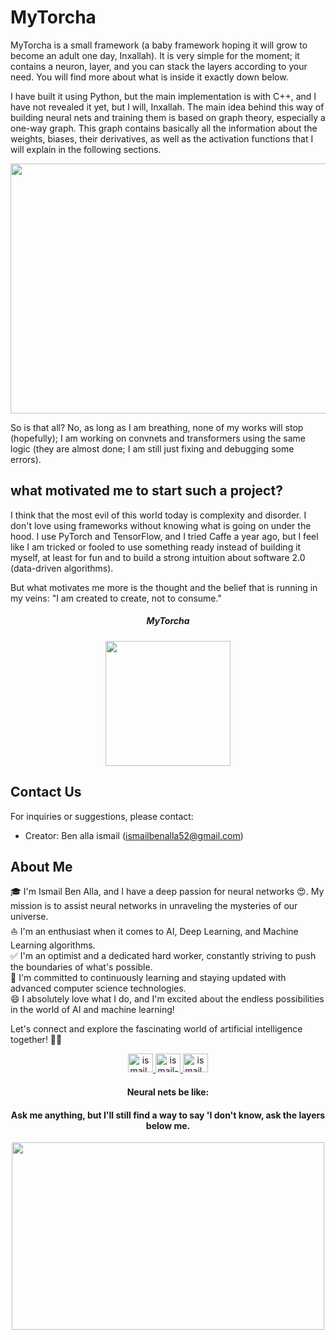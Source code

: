 # MyTorcha

MyTorcha is a small framework (a baby framework hoping it will grow to become an adult one day, Inxallah). It is very simple for the moment; it contains a neuron, layer, and you can stack the layers according to your need. You will find more about what is inside it exactly down below.

I have built it using Python, but the main implementation is with C++, and I have not revealed it yet, but I will, Inxallah. The main idea behind this way of building neural nets and training them is based on graph theory, especially a one-way graph. This graph contains basically all the information about the weights, biases, their derivatives, as well as the activation functions that I will explain in the following sections.


<div align="center">
  <img src="https://github-production-user-asset-6210df.s3.amazonaws.com/89405673/288189698-874ae81f-1951-4698-af3a-ee28468703ac.gif" width="800" height="400" />
</div>


So is that all? No, as long as I am breathing, none of my works will stop (hopefully); I am working on convnets and transformers using the same logic (they are almost done; I am still just fixing and debugging some errors).




## what motivated me to start such a project?
I think that the most evil of this world today is complexity and disorder. I don't love using frameworks without knowing what is going on under the hood. I use PyTorch and TensorFlow, and I tried Caffe a year ago, but I feel like I am tricked or fooled to use something ready instead of building it myself, at least for fun and to build a strong intuition about software 2.0 (data-driven algorithms).

But what motivates me more is the thought and the belief that is running in my veins: "I am created to create, not to consume."




<div align="center">
  <h5>MyTorcha</h5>
  <img src="https://github-production-user-asset-6210df.s3.amazonaws.com/89405673/288193776-a2eb7531-5305-4c5b-98d5-875bfb619a08.png" width="200" height="200" />
</div>


<!--

## NOTE

**Important:** This project involves fine-tuning various GPT-2 family models (small, medium, large, etc.) to develop two distinct chatbots: one for question and answer interactions [here](https://github.com/benisalla/fine-tune-gpt-2-chatbot) and another for context-based question and answer interactions [here](https://github.com/benisalla/fine-tune-gpt2_on_context_Q-A). Additionally, we have implemented a question and answer system based on the core transformer architecture which was initially used for translation tasks [here](https://github.com/benisalla/chatbot-based-translation-transformer).


**Note:** This is a learning project and does not represent a production-grade solution. The focus is on educational growth and experimentation.



<aside class="notice" style="background-color:#FFFFE0; border:2px solid #E0E000; padding:10px;">
**Note:**
This is an important notice. It provides additional information or a reminder.
</aside>





## Table of Contents

- [Introduction](#introduction)
- [OverView](#overview)
- [Data](#data)
- [Background on GPT-2](#background-on-gpt-2)
- [Model Architecture](#model-architecture)
- [Features of this project](#features-of-this-project)
- [Benefits of Utilizing MT-GPT](#benefits-of-utilizing-mt-gpt)
- [Explanatory Videos](#explanatory)
- [Training](#training)
- [Inference](#inference)
- [Contributors](#contributors)
- [Contact Us](#contact-us)
- [About Me](#about-me)






# Introduction
Welcome to the Micro-Tiny GPT-2 Model repository! This project is an exploration into building a compact GPT-2 model from scratch, taking inspiration from the Hugging Face Transformers and OpenAI architectures. Developed during an internship at 3D Smart Factory, this model represents our dedication to creating advanced AI solutions despite our learning phase.






# OverView

the Following Readme file offers a thorough exploration of the meticulous process involved in building the foundational GPT-2 model from its inception. Our journey covers vital phases, including data collection, model architecture design, training protocols, and practical applications. Throughout this chapter, we illuminate the intricate nature of developing such a potent language model and its profound potential across various applications in the field of natural language processing.









## Data

### WebText (OpenWebTextCorpus)

To train GPT-2, OpenAI needed a substantial corpus of 40 GB of high-quality text. While Common Crawl provided the necessary scale for modern language models, its quality was often inconsistent. Manually curating data from Common Crawl was an option but a costly one. Fortunately, Reddit provided a decentralized curation approach by design, proving to be a crucial innovation for creating the WebText dataset.

The WebText generation process can be summarized as follows:

1. Retrieve URLs of all Reddit submissions until December 2017 with a score of 3 or higher.
2. Deduplicate retrieved content based on URLs.
3. Exclude Wikipedia content, as OpenAI already had a separate Wikipedia dataset.
4. Further deduplicate the remaining content using an undisclosed "heuristic" cleaning method, including the removal of non-English web pages.

Neither the resulting corpus nor the source code for its generation was made public, which later inspired Aaron Gokaslan and Vanya Cohen to create the OpenWebText corpus.

### OpenWebText

OpenWebText2 is an enhanced version of the original OpenWebText corpus, covering all Reddit submissions from 2005 to April 2020, with additional months becoming available after the publication of corresponding PushShift backup files.


<div align="center">
  <a href="https://skylion007.github.io/OpenWebTextCorpus/">
    <h5>OpenWebText</h5>
  </a>
  <img src="https://github-production-user-asset-6210df.s3.amazonaws.com/89405673/273406287-b908e1a2-8650-48fd-a54e-d7ed79aed037.png" width="300" height="150" />
</div>


Due to resource constraints, it is important to note that we trained GPT-2 on only a quarter of the OpenWebText dataset. This limitation in training data was necessary to optimize computational resources while still achieving significant language model performance.





### Data Preprocessing

We combined approximately 5 million files from the OpenWebText dataset, roughly equivalent to a quarter of the entire OpenWebText corpus. Subsequently, we performed the following steps:

1. We used the GPT-2 tokenizer, also known as "r50k_base" to tokenize the dataset.
```
import tiktoken
tokenizer = tiktoken.get_encoding("r50k_base")

```

2. Following established conventions for dataset splitting, we divided the data into training and validation sets, allocating 80% for training and 10% for validation.
3. To optimize data management and efficiency, we stored the data as a binary stream in the 'train.bin' and 'val.bin' files.
```txt files to bin files
data_dir = "your data path"

for prefix in [list of folers in case you are using openwebtext]:
    f_dir = "dest dir"
    for idx, filename in enumerate(os.listdir(f_dir)):
        src_file = os.path.join(f_dir, f'f{idx+1}.txt')
        with open(src_file, 'r', encoding='utf-8') as f:
            content = f.read()
        dset = tokenizing(content)
        content = None
        arr_len = np.sum(dset['len'], dtype=np.uint64)
        dest_file = os.path.join(f"{data_dir}/file_{prefix}/", f'f{idx+1}.bin')
        dtype = np.uint16 

        arr = np.memmap(dest_file, dtype=dtype, mode='w+', shape=(arr_len,))    
        arr[0:arr_len] = np.array(dset['ids'])
        arr.flush()
        print(f"✅ f[{idx+1}].txt saved successfully to f{idx+1}.bin")
```

```Combine all bins to on large bin (that is silly but i don't have resources)

for split_name in ["test", "val", "train"]:
    data_dir = "your data dir"
    f_dir = "dir to where you want to put your data"
    with open(os.path.join(f_dir, f'{split_name}.bin'), 'wb') as outf:
        for idx, filename in enumerate(os.listdir(data_dir)):
            src_path = os.path.join(f"{data_dir}", filename)
            with open(src_path, 'rb') as input_file:
                file_contents = input_file.read()
                outf.write(file_contents)
    print(f"Concatenation of {split_name} complete.")

```





Our dataset is currently accessible on Kaggle:

<div align="center">
  <a href="https://www.kaggle.com/datasets/benallaismail/gpt-data">
    <h5>Quarter of OpenWebText by Ben Alla Ismail</h5>
  </a>
  <img src="https://github-production-user-asset-6210df.s3.amazonaws.com/89405673/273406286-22c3d2ab-df41-4c49-981f-ae153445ce5b.jpeg" width="600" height="300" />
</div>











## Background on GPT-2

The Generative Pre-trained Transformer 2 (GPT-2), developed by OpenAI, is the second installment in their fundamental series of GPT models. GPT-2 was pretrained on the BookCorpus dataset, consisting of over 7,000 unpublished fiction books of various genres, and then fine-tuned on a dataset comprising 8 million web pages. It was partially unveiled in February 2019, followed by the full release of the 1.5 billion parameter model on November 5, 2019.


<div align="center">
  <h5>GPT-2 Model</h5>
  <img src="https://github-production-user-asset-6210df.s3.amazonaws.com/89405673/273406289-a66928b2-b651-4fb5-81b2-f9429685d9d0.jpg" width="600" height="300" />
</div>


GPT-2 represents a "direct scale-up" from its predecessor, GPT-1, with a tenfold increase in both the number of parameters and the size of the training dataset. This versatile model owes its ability to perform various tasks to its intrinsic capacity to accurately predict the next element in a sequence. This predictive capability enables GPT-2 to accomplish tasks such as text translation, answering questions based on textual content, summarizing text passages, and generating text that can sometimes closely resemble human style. However, it may exhibit repetitive or nonsensical behavior when generating long passages.

There is a family of GPT-2 models; below, we can see the pretrained GPT-2 model family:


<div align="center">
  <h5>GPT-2 Model Family</h5>
  <img src="https://github-production-user-asset-6210df.s3.amazonaws.com/89405673/273406288-e0dc48f8-a5e1-4807-8184-39ca3e2a88c5.jpg" width="700" height="300" />
</div>















## Model Architecture

The architecture of GPT-2, a groundbreaking language model, represents a notable evolution of deep learning-based transformer models. Initially, it followed the traditional transformer architecture with both encoder and decoder components, but subsequent research simplified the design by removing one.

<div align="center">
  <h5>GPT-2 Relationship with Transformers</h5>
  <img src="https://github-production-user-asset-6210df.s3.amazonaws.com/89405673/273406295-de6880cf-7d77-4b16-bcb5-d58b950e3404.jpg" width="700" height="300" />
</div>



This led to models with exceptionally high stacks of transformer blocks and massive volumes of training data, often requiring significant computational resources and costs. This chapter explores the architecture of GPT-2 and its relationship with transformers, highlighting innovative developments that shaped its evolution into a powerful language model.


<div align="center">
  <h5>Full GPT-2 Architecture</h5>
  <img src="https://github-production-user-asset-6210df.s3.amazonaws.com/89405673/273406294-83845cfb-f442-478f-9993-3412225dabb7.png" width="350" height="600" />
</div>













## Features of this project

- **Micro-Tiny Scale:** This GPT-2 model is intentionally designed to be on a micro-tiny scale, showcasing our learning journey and commitment to innovation.

- **Inspired by Industry Leaders:** Influenced by the Hugging Face Transformers and OpenAI architectures, we've incorporated industry best practices into our model's design.

- **Internship Project:** Developed during our internship at 3D Smart Factory, this project reflects real-world experience and hands-on learning.











## Benefits of Utilizing MT-GPT

Within the realm of Micro-Tiny GPT-2 notebook, there exists a multitude of advantageous applications:

1. Enhanced Textual Performance: Leveraging the ability to train MT-GPT on larger datasets can significantly improve its text generation capabilities.

2. ABC Model Integration: You will find a demonstrative example of integrating MT-GPT with the ABC model in my GitHub repository, showcasing its adaptability to diverse frameworks.

3. Voice Training Capabilities: MT-GPT can be trained on voice data, opening up opportunities for voice-related applications.

4. Sequential Problem Solving: The versatility of MT-GPT extends to addressing various sequential challenges within the field of AI.



## Explanatory Videos

I've created explanatory videos to help you understand the intricate link between the architecture and the code, as it might not be immediately obvious.

<div align="center">
  <a href="https://drive.google.com/file/d/14V5PbIBW3fgVWAvB1yux_lGHL6ULtdcD/view?usp=drive_link">
    <img src="https://github-production-user-asset-6210df.s3.amazonaws.com/89405673/288115000-0db1ec7c-06a9-4801-8ae0-900b2c0382e2.png" width="700" height="300" alt="Explanatory Video"/>
  </a>
</div>






## Training

<div align="center">
  <h4>Loss function</h4>
  <img src="https://github-production-user-asset-6210df.s3.amazonaws.com/89405673/273406292-81226d87-8166-4f6d-b913-baa419f794ff.png" width="600" height="300"/>
</div>







## Inference

<div align="center">
  <h4>some samples after training the model</h4>
  <img src="https://github-production-user-asset-6210df.s3.amazonaws.com/89405673/273406291-a362a3cf-3886-40d8-a1cc-71f448616a22.jpeg" width="700" height="300"/>
</div>






## Contributors

Acknowledge the significant contributions of your colleagues, attributing specific roles and responsibilities to each individual:

- [Ben Alla Ismail (me 😃)](https://github.com/benisalla)
- [Agrat Mohammed](https://github.com/agrat)
- [Mhaoui Siham](https://github.com/siham)
- [Souhayle ou-aabi](https://github.com/Souhayle-ou-aabi)
- [Daoudi Ayoub](https://github.com/Daoudi-Ayoub)


-->


## Contact Us
For inquiries or suggestions, please contact:
- Creator: Ben alla ismail ([ismailbenalla52@gmail.com](mailto:ismailbenalla52@gmail.com))




## About Me

🎓 I'm Ismail Ben Alla, and I have a deep passion for neural networks 😍. My mission is to assist neural networks in unraveling the mysteries of our universe.</br>
⛵ I'm an enthusiast when it comes to AI, Deep Learning, and Machine Learning algorithms.</br>
✅ I'm an optimist and a dedicated hard worker, constantly striving to push the boundaries of what's possible.</br>
🌱 I'm committed to continuously learning and staying updated with advanced computer science technologies.</br>
😄 I absolutely love what I do, and I'm excited about the endless possibilities in the world of AI and machine learning!</br>

Let's connect and explore the fascinating world of artificial intelligence together! 🤖🌟


<div align="center">
  <a href="https://twitter.com/ismail_ben_alla" target="blank">
    <img src="https://raw.githubusercontent.com/rahuldkjain/github-profile-readme-generator/master/src/images/icons/Social/twitter.svg" alt="ismail_ben_alla" height="30" width="40" />
  </a>
  <a href="https://linkedin.com/in/ismail-ben-alla-7144b5221/" target="blank">
    <img src="https://raw.githubusercontent.com/rahuldkjain/github-profile-readme-generator/master/src/images/icons/Social/linked-in-alt.svg" alt="ismail-ben-alla-7144b5221/" height="30" width="40" />
  </a>
  <a href="https://instagram.com/ismail_ben_alla" target="blank">
    <img src="https://raw.githubusercontent.com/rahuldkjain/github-profile-readme-generator/master/src/images/icons/Social/instagram.svg" alt="ismail_ben_alla" height="30" width="40" />
  </a>
</div>






<div align="center">
  <h4>Neural nets be like:</h4>
  <h4>Ask me anything, but I'll still find a way to say 'I don't know, ask the layers below me.</h4>
  <img src="https://github-production-user-asset-6210df.s3.amazonaws.com/89405673/288196444-aae5a2b5-6623-4f1e-9149-be45342093c3.gif" width="500" height="300"/>
</div>
